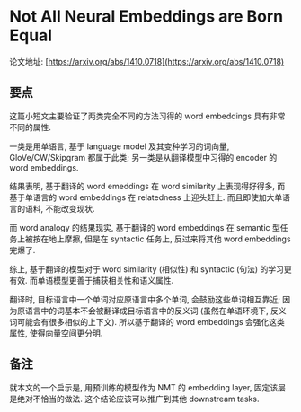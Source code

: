 # Not All Neural Embeddings are Born Equal

论文地址: [https://arxiv.org/abs/1410.0718](https://arxiv.org/abs/1410.0718)

## 要点

这篇小短文主要验证了两类完全不同的方法习得的 word embeddings 具有非常不同的属性.

一类是用单语言, 基于 language model 及其变种学习的词向量, GloVe/CW/Skipgram 都属于此类; 另一类是从翻译模型中习得的 encoder 的 word embeddings.

结果表明, 基于翻译的 word emeddings 在 word similarity 上表现得好得多, 而基于单语言的 word embeddings 在 relatedness 上迎头赶上. 而且即使加大单语言的语料, 不能改变现状.

而 word analogy 的结果现实, 基于翻译的 word embeddings 在 semantic 型任务上被按在地上摩擦, 但是在 syntactic 任务上, 反过来将其他 word embeddings 完爆了.

综上, 基于翻译的模型对于 word similarity \(相似性\) 和 syntactic \(句法\) 的学习更有效. 而单语模型更善于捕获相关性和语义属性.

翻译时, 目标语言中一个单词对应原语言中多个单词, 会鼓励这些单词相互靠近; 因为原语言中的词基本不会被翻译成目标语言中的反义词 \(虽然在单语环境下, 反义词可能会有很多相似的上下文\). 所以基于翻译的 word embeddings 会强化这类属性, 使得向量空间更分明.

## 备注

就本文的一个启示是, 用预训练的模型作为 NMT 的 embedding layer, 固定该层是绝对不恰当的做法. 这个结论应该可以推广到其他 downstream tasks.

